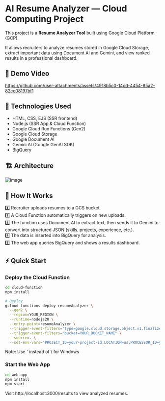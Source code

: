 # AI Resume Analyzer — Cloud Computing Project

This project is a **Resume Analyzer Tool** built using Google Cloud Platform (GCP).

It allows recruiters to analyze resumes stored in Google Cloud Storage, extract important data using Document AI and Gemini, and view ranked results in a professional dashboard.

## 🎥 Demo Video

https://github.com/user-attachments/assets/4918b5c0-14cd-4454-85a2-82ce08197bf1

## 🚀 Technologies Used

- HTML, CSS, EJS (SSR frontend)
- Node.js (SSR App & Cloud Function)
- Google Cloud Run Functions (Gen2)
- Google Cloud Storage
- Google Document AI
- Gemini AI (Google GenAI SDK)
- BigQuery

## 🏗️ Architecture

![image](https://github.com/user-attachments/assets/ed0edce4-8374-452c-b578-5a6783ee09c9)


## 💬 How It Works

1️⃣ Recruiter uploads resumes to a GCS bucket.  
2️⃣ A Cloud Function automatically triggers on new uploads.  
3️⃣ The function uses Document AI to extract text, then sends it to Gemini to convert into structured JSON (skills, projects, experience, etc.).  
4️⃣ The data is inserted into BigQuery for analysis.  
5️⃣ The web app queries BigQuery and shows a results dashboard.

## ⚡ Quick Start

### Deploy the Cloud Function

```bash
cd cloud-function
npm install

# Deploy
gcloud functions deploy resumeAnalyzer \
  --gen2 \
  --region=YOUR_REGION \
  --runtime=nodejs20 \
  --entry-point=resumeAnalyzer \
  --trigger-event-filters="type=google.cloud.storage.object.v1.finalized" \
  --trigger-event-filters="bucket=YOUR_BUCKET_NAME" \
  --source=. \
  --set-env-vars="PROJECT_ID=your-project-id,LOCATION=us,PROCESSOR_ID=your-processor-id,DATASET_ID=your-dataset-id,TABLE_ID=resumes,GEMINI_API_KEY=your-gemini-key"
```

Note: Use **`** instead of \ for Windows

### Start the Web App

```bash
cd web-app
npm install
npm start
```

Visit http://localhost:3000/results to view analyzed resumes.


